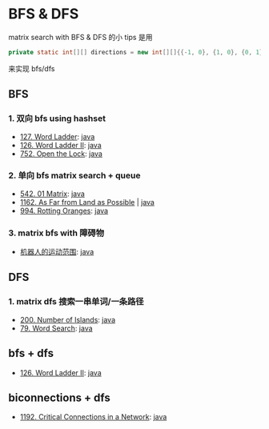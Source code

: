 # BFS & DFS

matrix search with BFS & DFS 的小 tips 是用

```java
private static int[][] directions = new int[][]{{-1, 0}, {1, 0}, {0, 1}, {0, -1}};
```

来实现 bfs/dfs

## BFS

### 1. 双向 bfs using hashset

- [127. Word Ladder](https://leetcode.com/problems/word-ladder/):
  [java](/solution_java/0127_Word_Ladder.java)
- [126. Word Ladder II](https://leetcode.com/problems/word-ladder-ii/):
  [java](/solution_java/0126_Word_Ladder_II.java)
- [752. Open the Lock](https://leetcode.com/problems/open-the-lock/):
  [java](/solution_java/0752_Open_the_Lock.java)

### 2. 单向 bfs matrix search + queue

- [542. 01 Matrix](https://leetcode.com/problems/01-matrix/):
  [java](/solution_java/0542_01_Matrix.java)
- [1162. As Far from Land as Possible](https://leetcode.com/problems/as-far-from-land-as-possible/) | [java](/solution_java/1162_As_Far_from_Land_as_Possible.java)
- [994. Rotting Oranges](https://leetcode.com/problems/rotting-oranges/):
  [java](/solution_java/0994_Rotting_Oranges.java)

### 3. matrix bfs with 障碍物

- [机器人的运动范围](https://www.nowcoder.com/practice/6e5207314b5241fb83f2329e89fdecc8?tpId=13&&tqId=11219&rp=1&ru=/ta/coding-interviews&qru=/ta/coding-interviews/question-ranking):
  [java](/牛客网/机器人的运动范围.java)

## DFS

### 1. matrix dfs 搜索一串单词/一条路径

- [200. Number of Islands](https://leetcode.com/problems/number-of-islands/):
  [java](/solution_java/0200_Number_of_Islands.java)
- [79. Word Search](https://leetcode.com/problems/word-search/):
  [java](/solution_java/0079_Word_Search.java)

## bfs + dfs

- [126. Word Ladder II](https://leetcode.com/problems/word-ladder-ii/):
  [java](/solution_java/0126_Word_Ladder_II.java)

## biconnections + dfs

- [1192. Critical Connections in a Network](https://leetcode.com/problems/critical-connections-in-a-network/):
  [java](/solution_java/1192_Critical_Connections_in_a_Network)
